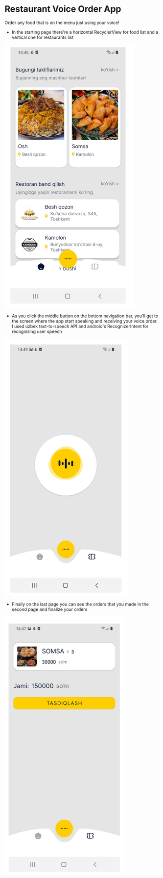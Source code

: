 # Restaurant Voice Order App

Order any food that is on the menu just using your voice!

* In the starting page there're a horizontal RecyclerView for food list and a vertical one for restaurants list

![First screen](images/1.png)

* As you click the middle button on the bottom navigation bar, you'll get to the screen where the app start speaking and receiving your voice order. I used uzbek text-to-speech API and android's RecognizerIntent for recognizing user speech

![Second screen](images/2.png)

* Finally on the last page you can see the orders that you made in the second page and finalize your orders

![Third screen](images/3.png)

